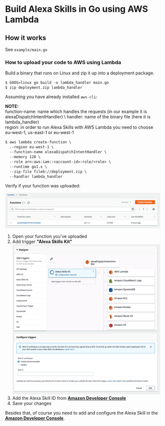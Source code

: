 # Build Alexa Skills in Go using AWS Lambda

## How it works

See `example/main.go`

### How to upload your code to AWS using Lambda

Build a binary that runs on Linux and zip it up into a deployment package.

```
$ GOOS=linux go build -o lambda_handler main.go
$ zip deployment.zip lambda_handler
```

Assuming you have already installed `aws-cli`:

**NOTE:** \
function-name: name which handles the requests (in our example it is alexaDispatchIntentHandler) \ 
handler: name of the binary file (here it is lambda_handler) \
region: in order to run Alexa Skills with AWS Lambda you need to choose eu-west-1, us-east-1 or eu-west-1

```
$ aws lambda create-function \
  --region eu-west-1 \
  --function-name alexaDispatchIntentHandler \
  --memory 128 \
  --role arn:aws:iam::<account-id>:role/<role> \
  --runtime go1.x \
  --zip-file fileb://deployment.zip \
  --handler lambda_handler
```

Verify if your function was uploaded:

![Lambda](/images/lambda.png)

1. Open your function you've uploaded
2. Add trigger **"Alexa Skills Kit"**
![Alexa Skills Kit](images/alexa-skills-kit-lambda-trigger.png)
3. Add the Alexa Skill ID from [**Amazon Developer Console**](https://developer.amazon.com)
4. Save your changes

Besides that, of course you need to add and configure the Alexa Skill in the [**Amazon Developer Console**](https://developer.amazon.com). 
